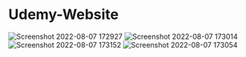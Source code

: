 # Udemy-Website

![Screenshot 2022-08-07 172927](https://user-images.githubusercontent.com/73343985/183298714-3c3a13ab-39f8-4c29-8418-3258ec3f2ccd.png)
![Screenshot 2022-08-07 173014](https://user-images.githubusercontent.com/73343985/183298720-b187b15f-8011-4dc8-a784-f9085aefa7c1.png)
![Screenshot 2022-08-07 173152](https://user-images.githubusercontent.com/73343985/183298726-8a93b0f8-d8cf-4bee-96a4-25645afeea1c.png)
![Screenshot 2022-08-07 173054](https://user-images.githubusercontent.com/73343985/183298729-cf5ba656-6c9e-4b6c-88d0-e804bf65e493.png)
